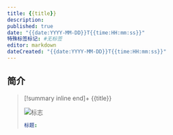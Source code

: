 ```yaml
---
title: {{title}}
description:
published: true
date: "{{date:YYYY-MM-DD}}T{{time:HH:mm:ss}}"
特殊标签标记: #无标签
editor: markdown
dateCreated: "{{date:YYYY-MM-DD}}T{{time:HH:mm:ss}}"
---
```


## 简介

> [!summary inline end]+ {{title}}
>
> ![标志]()
>
> ```yaml
> 标题:
> ```



## 


